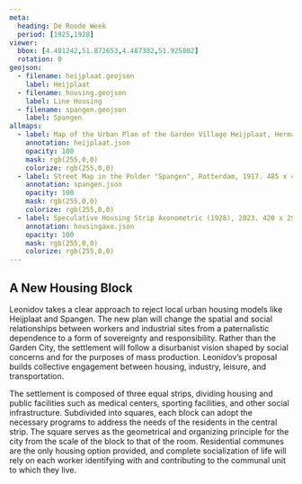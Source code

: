```yaml
---
meta:
  heading: De Roode Week
  period: [1925,1928]
viewer:
  bbox: [4.401242,51.872653,4.487382,51.925802]
  rotation: 0
geojson:
  - filename: heijplaat.geojson
    label: Heijplaat
  - filename: housing.geojson
    label: Line Housing
  - filename: spangen.geojson
    label: Spangen
allmaps:
  - label: Map of the Urban Plan of the Garden Village Heijplaat, Herman Baanders, 1915. T. Lalleman (ed.), Heijplaat blijf, Delft, 1990.
    annotation: heijplaat.json
    opacity: 100
    mask: rgb(255,0,0)
    colorize: rgb(255,0,0)
  - label: Street Map in the Polder "Spangen", Rotterdam, 1917. 485 x 445 mm. Scale 1:2,500. Collectie kaarten en plattegronden, Stadsarchief Rotterdam. Signature 4001.
    annotation: spangen.json
    opacity: 100
    mask: rgb(255,0,0)
    colorize: rgb(255,0,0)
  - label: Speculative Housing Strip Axonometric (1928), 2023. 420 x 297 mm. Scale 1:3,000. The Berlage. Based on Contemporary Architecture (CA). 1930. No.3. p6-7. Moscow Central Universal Scientific Library.
    annotation: housingaxo.json
    opacity: 100
    mask: rgb(255,0,0)
    colorize: rgb(255,0,0)
---
```


## A New Housing Block

Leonidov takes a clear approach to reject local urban housing models like Heijplaat and Spangen. The new plan will change the spatial and social relationships between workers and industrial sites from a paternalistic dependence to a form of sovereignty and responsibility. Rather than the Garden City, the settlement will follow a disurbanist vision shaped by social concerns and for the purposes of mass production. Leonidov’s proposal builds collective engagement between housing, industry, leisure, and transportation.

The settlement is composed of three equal strips, dividing housing and public facilities such as medical centers, sporting facilities, and other social infrastructure. Subdivided into squares, each block can adopt the necessary programs to address the needs of the residents in the central strip. The square serves as the geometrical and organizing principle for the city from the scale of the block to that of the room. Residential communes are the only housing option provided, and complete socialization of life will rely on each worker identifying with and contributing to the communal unit to which they live. 
